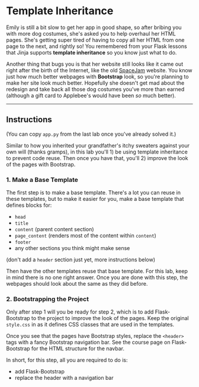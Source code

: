 # Template Inheritance

Emily is still a bit slow to get her app in good shape, so after bribing you with more dog costumes, she's asked you to help overhaul her HTML pages. She's getting super tired of having to copy all her HTML from one page to the next, and rightly so! You remembered from your Flask lessons that Jinja supports **template inheritance** so you know just what to do.

Another thing that bugs you is that her website still looks like it came out right after the birth of the Internet, like the old [SpaceJam](https://spacejam.com/) website. You know just how much better webpages with **Bootstrap** look, so you're planning to make her site look much better. Hopefully she doesn't get mad about the redesign and take back all those dog costumes you've more than earned (although a gift card to Applebee's would have been *so* much better).

___

## Instructions

(You can copy `app.py` from the last lab once you've already solved it.)

Similar to how you inherited your grandfather's itchy sweaters against your own will (thanks gramps), in this lab you'll 1) be using template inheritance to prevent code reuse. Then once you have that, you'll 2) improve the look of the pages with Bootstrap.

### 1. Make a Base Template
The first step is to make a base template. There's a lot you can reuse in these templates, but to make it easier for you, make a base template that defines blocks for:

- `head`
- `title`
- `content` (parent content section)
- `page_content` (renders most of the content within `content`)
- `footer`
- any other sections you think might make sense

(don't add a `header` section just yet, more instructions below)

Then have the other templates reuse that base template. For this lab, keep in mind there is no one right answer. Once you are done with this step, the webpages should look about the same as they did before.

### 2. Bootstrapping the Project

Only after step 1 will you be ready for step 2, which is to add Flask-Bootstrap to the project to improve the look of the pages. Keep the original `style.css` in as it defines CSS classes that are used in the templates.

Once you see that the pages have Bootstrap styles, replace the `<header>` tags with a fancy Bootstrap navigation bar. See the course page on Flask-Bootstrap for the HTML structure for the navbar.

In short, for this step, all you are required to do is:

- add Flask-Bootstrap
- replace the header with a navigation bar